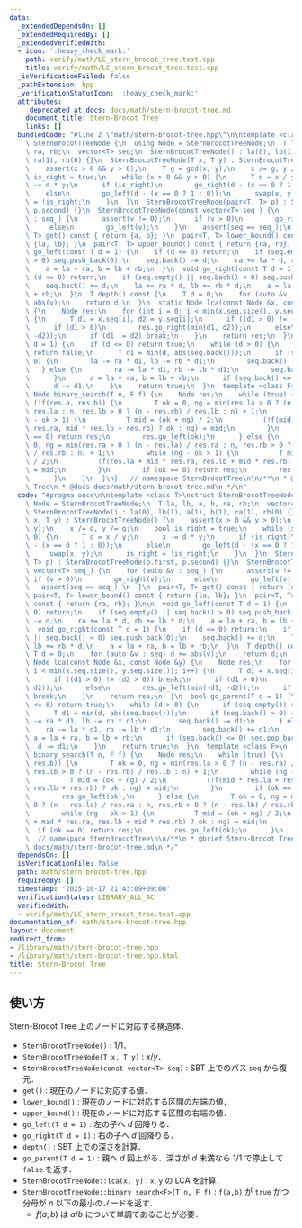 ```yaml
---
data:
  _extendedDependsOn: []
  _extendedRequiredBy: []
  _extendedVerifiedWith:
  - icon: ':heavy_check_mark:'
    path: verify/math/LC_stern_brocot_tree.test.cpp
    title: verify/math/LC_stern_brocot_tree.test.cpp
  _isVerificationFailed: false
  _pathExtension: hpp
  _verificationStatusIcon: ':heavy_check_mark:'
  attributes:
    _deprecated_at_docs: docs/math/stern-brocot-tree.md
    document_title: Stern-Brocot Tree
    links: []
  bundledCode: "#line 2 \"math/stern-brocot-tree.hpp\"\n\ntemplate <class T>\nstruct\
    \ SternBrocotTreeNode {\n  using Node = SternBrocotTreeNode;\n  T la, lb, a, b,\
    \ ra, rb;\n  vector<T> seq;\n  SternBrocotTreeNode() : la(0), lb(1), a(1), b(1),\
    \ ra(1), rb(0) {}\n  SternBrocotTreeNode(T x, T y) : SternBrocotTreeNode() {\n\
    \    assert(x > 0 && y > 0);\n    T g = gcd(x, y);\n    x /= g, y /= g;\n    bool\
    \ is_right = true;\n    while (x > 0 && y > 0) {\n      T d = x / y;\n      x\
    \ -= d * y;\n      if (is_right)\n        go_right(d - (x == 0 ? 1 : 0));\n  \
    \    else\n        go_left(d - (x == 0 ? 1 : 0));\n      swap(x, y);\n      is_right\
    \ = !is_right;\n    }\n  }\n  SternBrocotTreeNode(pair<T, T> p) : SternBrocotTreeNode(p.first,\
    \ p.second) {}\n  SternBrocotTreeNode(const vector<T> seq_) {\n    for (auto &v\
    \ : seq_) {\n      assert(v != 0);\n      if (v > 0)\n        go_right(v);\n \
    \     else\n        go_left(v);\n    }\n    assert(seq == seq_);\n  }\n  pair<T,\
    \ T> get() const { return {a, b}; }\n  pair<T, T> lower_bound() const { return\
    \ {la, lb}; }\n  pair<T, T> upper_bound() const { return {ra, rb}; }\n\n  void\
    \ go_left(const T d = 1) {\n    if (d <= 0) return;\n    if (seq.empty() || seq.back()\
    \ > 0) seq.push_back(0);\n    seq.back() -= d;\n    ra += la * d, rb += lb * d;\n\
    \    a = la + ra, b = lb + rb;\n  }\n  void go_right(const T d = 1) {\n    if\
    \ (d <= 0) return;\n    if (seq.empty() || seq.back() < 0) seq.push_back(0);\n\
    \    seq.back() += d;\n    la += ra * d, lb += rb * d;\n    a = la + ra, b = lb\
    \ + rb;\n  }\n  T depth() const {\n    T d = 0;\n    for (auto &v : seq) d +=\
    \ abs(v);\n    return d;\n  }\n  static Node lca(const Node &x, const Node &y)\
    \ {\n    Node res;\n    for (int i = 0; i < min(x.seq.size(), y.seq.size()); i++)\
    \ {\n      T d1 = x.seq[i], d2 = y.seq[i];\n      if ((d1 > 0) != (d2 > 0)) break;\n\
    \      if (d1 > 0)\n        res.go_right(min(d1, d2));\n      else\n        res.go_left(min(-d1,\
    \ -d2));\n      if (d1 != d2) break;\n    }\n    return res;\n  }\n  bool go_parent(T\
    \ d = 1) {\n    if (d <= 0) return true;\n    while (d > 0) {\n      if (seq.empty())\
    \ return false;\n      T d1 = min(d, abs(seq.back()));\n      if (seq.back() >\
    \ 0) {\n        la -= ra * d1, lb -= rb * d1;\n        seq.back() -= d1;\n   \
    \   } else {\n        ra -= la * d1, rb -= lb * d1;\n        seq.back() += d1;\n\
    \      }\n      a = la + ra, b = lb + rb;\n      if (seq.back() <= 0) seq.pop_back();\n\
    \      d -= d1;\n    }\n    return true;\n  }\n  template <class F>\n  static\
    \ Node binary_search(T n, F f) {\n    Node res;\n    while (true) {\n      if\
    \ (!f(res.a, res.b)) {\n        T ok = 0, ng = min(res.la > 0 ? (n - res.ra) /\
    \ res.la : n, res.lb > 0 ? (n - res.rb) / res.lb : n) + 1;\n        while (ng\
    \ - ok > 1) {\n          T mid = (ok + ng) / 2;\n          (!f(mid * res.la +\
    \ res.ra, mid * res.lb + res.rb) ? ok : ng) = mid;\n        }\n        if (ok\
    \ == 0) return res;\n        res.go_left(ok);\n      } else {\n        T ok =\
    \ 0, ng = min(res.ra > 0 ? (n - res.la) / res.ra : n, res.rb > 0 ? (n - res.lb)\
    \ / res.rb : n) + 1;\n        while (ng - ok > 1) {\n          T mid = (ok + ng)\
    \ / 2;\n          (f(res.la + mid * res.ra, res.lb + mid * res.rb) ? ok : ng)\
    \ = mid;\n        }\n        if (ok == 0) return res;\n        res.go_left(ok);\n\
    \      }\n    }\n  }\n};  // namespace SternBrocotTree\n\n/**\n * @brief Stern-Brocot\
    \ Tree\n * @docs docs/math/stern-brocot-tree.md\n */\n"
  code: "#pragma once\n\ntemplate <class T>\nstruct SternBrocotTreeNode {\n  using\
    \ Node = SternBrocotTreeNode;\n  T la, lb, a, b, ra, rb;\n  vector<T> seq;\n \
    \ SternBrocotTreeNode() : la(0), lb(1), a(1), b(1), ra(1), rb(0) {}\n  SternBrocotTreeNode(T\
    \ x, T y) : SternBrocotTreeNode() {\n    assert(x > 0 && y > 0);\n    T g = gcd(x,\
    \ y);\n    x /= g, y /= g;\n    bool is_right = true;\n    while (x > 0 && y >\
    \ 0) {\n      T d = x / y;\n      x -= d * y;\n      if (is_right)\n        go_right(d\
    \ - (x == 0 ? 1 : 0));\n      else\n        go_left(d - (x == 0 ? 1 : 0));\n \
    \     swap(x, y);\n      is_right = !is_right;\n    }\n  }\n  SternBrocotTreeNode(pair<T,\
    \ T> p) : SternBrocotTreeNode(p.first, p.second) {}\n  SternBrocotTreeNode(const\
    \ vector<T> seq_) {\n    for (auto &v : seq_) {\n      assert(v != 0);\n     \
    \ if (v > 0)\n        go_right(v);\n      else\n        go_left(v);\n    }\n \
    \   assert(seq == seq_);\n  }\n  pair<T, T> get() const { return {a, b}; }\n \
    \ pair<T, T> lower_bound() const { return {la, lb}; }\n  pair<T, T> upper_bound()\
    \ const { return {ra, rb}; }\n\n  void go_left(const T d = 1) {\n    if (d <=\
    \ 0) return;\n    if (seq.empty() || seq.back() > 0) seq.push_back(0);\n    seq.back()\
    \ -= d;\n    ra += la * d, rb += lb * d;\n    a = la + ra, b = lb + rb;\n  }\n\
    \  void go_right(const T d = 1) {\n    if (d <= 0) return;\n    if (seq.empty()\
    \ || seq.back() < 0) seq.push_back(0);\n    seq.back() += d;\n    la += ra * d,\
    \ lb += rb * d;\n    a = la + ra, b = lb + rb;\n  }\n  T depth() const {\n   \
    \ T d = 0;\n    for (auto &v : seq) d += abs(v);\n    return d;\n  }\n  static\
    \ Node lca(const Node &x, const Node &y) {\n    Node res;\n    for (int i = 0;\
    \ i < min(x.seq.size(), y.seq.size()); i++) {\n      T d1 = x.seq[i], d2 = y.seq[i];\n\
    \      if ((d1 > 0) != (d2 > 0)) break;\n      if (d1 > 0)\n        res.go_right(min(d1,\
    \ d2));\n      else\n        res.go_left(min(-d1, -d2));\n      if (d1 != d2)\
    \ break;\n    }\n    return res;\n  }\n  bool go_parent(T d = 1) {\n    if (d\
    \ <= 0) return true;\n    while (d > 0) {\n      if (seq.empty()) return false;\n\
    \      T d1 = min(d, abs(seq.back()));\n      if (seq.back() > 0) {\n        la\
    \ -= ra * d1, lb -= rb * d1;\n        seq.back() -= d1;\n      } else {\n    \
    \    ra -= la * d1, rb -= lb * d1;\n        seq.back() += d1;\n      }\n     \
    \ a = la + ra, b = lb + rb;\n      if (seq.back() <= 0) seq.pop_back();\n    \
    \  d -= d1;\n    }\n    return true;\n  }\n  template <class F>\n  static Node\
    \ binary_search(T n, F f) {\n    Node res;\n    while (true) {\n      if (!f(res.a,\
    \ res.b)) {\n        T ok = 0, ng = min(res.la > 0 ? (n - res.ra) / res.la : n,\
    \ res.lb > 0 ? (n - res.rb) / res.lb : n) + 1;\n        while (ng - ok > 1) {\n\
    \          T mid = (ok + ng) / 2;\n          (!f(mid * res.la + res.ra, mid *\
    \ res.lb + res.rb) ? ok : ng) = mid;\n        }\n        if (ok == 0) return res;\n\
    \        res.go_left(ok);\n      } else {\n        T ok = 0, ng = min(res.ra >\
    \ 0 ? (n - res.la) / res.ra : n, res.rb > 0 ? (n - res.lb) / res.rb : n) + 1;\n\
    \        while (ng - ok > 1) {\n          T mid = (ok + ng) / 2;\n          (f(res.la\
    \ + mid * res.ra, res.lb + mid * res.rb) ? ok : ng) = mid;\n        }\n      \
    \  if (ok == 0) return res;\n        res.go_left(ok);\n      }\n    }\n  }\n};\
    \  // namespace SternBrocotTree\n\n/**\n * @brief Stern-Brocot Tree\n * @docs\
    \ docs/math/stern-brocot-tree.md\n */"
  dependsOn: []
  isVerificationFile: false
  path: math/stern-brocot-tree.hpp
  requiredBy: []
  timestamp: '2025-10-17 21:43:09+09:00'
  verificationStatus: LIBRARY_ALL_AC
  verifiedWith:
  - verify/math/LC_stern_brocot_tree.test.cpp
documentation_of: math/stern-brocot-tree.hpp
layout: document
redirect_from:
- /library/math/stern-brocot-tree.hpp
- /library/math/stern-brocot-tree.hpp.html
title: Stern-Brocot Tree
---
```

## 使い方

Stern-Brocot Tree 上のノードに対応する構造体．

- `SternBrocotTreeNode()` : $1/1$．
- `SternBrocotTreeNode(T x, T y)` : $x/y$．
- `SternBrocotTreeNode(const vector<T> seq)` : SBT 上でのパス `seq` から復元．
- `get()` : 現在のノードに対応する値．
- `lower_bound()` : 現在のノードに対応する区間の左端の値．
- `upper_bound()` : 現在のノードに対応する区間の右端の値．
- `go_left(T d = 1)` : 左の子へ $d$ 回降りる．
- `go_right(T d = 1)` : 右の子へ $d$ 回降りる．
- `depth()` : SBT 上での深さを計算．
- `go_parent(T d = 1)` : 親へ $d$ 回上がる．深さが $d$ 未満なら $1/1$ で停止して `false` を返す．
- `SternBrocotTreeNode::lca(x, y)` : `x`, `y` の LCA を計算．
- `SternBrocotTreeNode::binary_search<F>(T n, F f)` : `f(a,b)` が `true` かつ分母が $n$ 以下の最小のノードを返す．
  - $f(a,b)$ は $a/b$ について単調であることが必要．